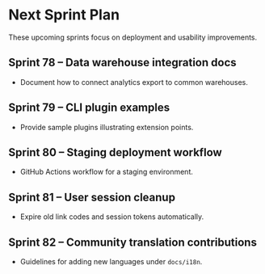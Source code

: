 # Next Sprint Plan

These upcoming sprints focus on deployment and usability improvements.

## Sprint 78 – Data warehouse integration docs
* Document how to connect analytics export to common warehouses.

## Sprint 79 – CLI plugin examples
* Provide sample plugins illustrating extension points.

## Sprint 80 – Staging deployment workflow
* GitHub Actions workflow for a staging environment.

## Sprint 81 – User session cleanup
* Expire old link codes and session tokens automatically.

## Sprint 82 – Community translation contributions
* Guidelines for adding new languages under `docs/i18n`.
